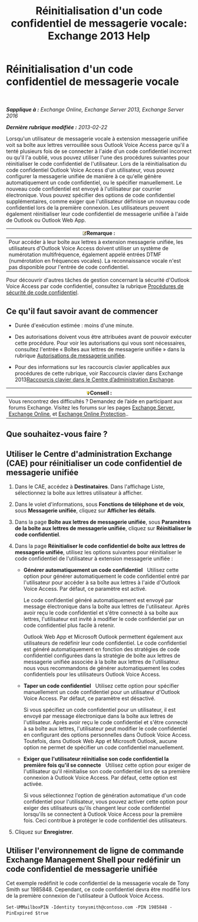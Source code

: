 ﻿---
title: "Réinitialisation d'un code confidentiel de messagerie vocale: Exchange 2013 Help"
TOCTitle: Réinitialisation d'un code confidentiel de messagerie vocale
ms:assetid: bf07e6e7-01d2-4933-bff5-c615cc21a480
ms:mtpsurl: https://technet.microsoft.com/fr-fr/library/Bb124404(v=EXCHG.150)
ms:contentKeyID: 50555475
ms.date: 04/24/2018
mtps_version: v=EXCHG.150
f1_keywords:
- Microsoft.Exchange.Management.SnapIn.Esm.Recipients.ResetUnifiedMessagingPinPropertyControl
ms.translationtype: HT
---

# Réinitialisation d'un code confidentiel de messagerie vocale

 

_**Sapplique à :** Exchange Online, Exchange Server 2013, Exchange Server 2016_

_**Dernière rubrique modifiée :** 2013-02-22_

Lorsqu'un utilisateur de messagerie vocale à extension messagerie unifiée voit sa boîte aux lettres verrouillée sous Outlook Voice Access parce qu'il a tenté plusieurs fois de se connecter à l'aide d'un code confidentiel incorrect ou qu'il l'a oublié, vous pouvez utiliser l'une des procédures suivantes pour réinitialiser le code confidentiel de l'utilisateur. Lors de la réinitialisation du code confidentiel Outlook Voice Access d'un utilisateur, vous pouvez configurer la messagerie unifiée de manière à ce qu'elle génère automatiquement un code confidentiel, ou le spécifier manuellement. Le nouveau code confidentiel est envoyé à l'utilisateur par courrier électronique. Vous pouvez spécifier des options de code confidentiel supplémentaires, comme exiger que l'utilisateur définisse un nouveau code confidentiel lors de la première connexion. Les utilisateurs peuvent également réinitialiser leur code confidentiel de messagerie unifiée à l'aide de Outlook ou Outlook Web App.

<table>
<thead>
<tr class="header">
<th><img src="images/JJ159664.note(EXCHG.150).gif" title="Remarque" alt="Remarque" />Remarque :</th>
</tr>
</thead>
<tbody>
<tr class="odd">
<td>Pour accéder à leur boîte aux lettres à extension messagerie unifiée, les utilisateurs d'Outlook Voice Access doivent utiliser un système de numérotation multifréquence, également appelé entrées DTMF (numérotation en fréquences vocales). La reconnaissance vocale n'est pas disponible pour l'entrée de code confidentiel.</td>
</tr>
</tbody>
</table>


Pour découvrir d'autres tâches de gestion concernant la sécurité d'Outlook Voice Access par code confidentiel, consultez la rubrique [Procédures de sécurité de code confidentiel](pin-security-procedures-exchange-2013-help.md).

## Ce qu'il faut savoir avant de commencer

  - Durée d'exécution estimée : moins d'une minute.

  - Des autorisations doivent vous être attribuées avant de pouvoir exécuter cette procédure. Pour voir les autorisations qui vous sont nécessaires, consultez l'entrée « Boîtes aux lettres de messagerie unifiée » dans la rubrique [Autorisations de messagerie unifiée](unified-messaging-permissions-exchange-2013-help.md).

  - Pour des informations sur les raccourcis clavier applicables aux procédures de cette rubrique, voir Raccourcis clavier dans Exchange 2013[Raccourcis clavier dans le Centre d’administration Exchange](keyboard-shortcuts-in-the-exchange-admin-center-exchange-online-protection-help.md).

<table>
<thead>
<tr class="header">
<th><img src="images/Bb125224.tip(EXCHG.150).gif" title="Conseil" alt="Conseil" />Conseil :</th>
</tr>
</thead>
<tbody>
<tr class="odd">
<td>Vous rencontrez des difficultés ? Demandez de l’aide en participant aux forums Exchange. Visitez les forums sur les pages <a href="https://go.microsoft.com/fwlink/p/?linkid=60612">Exchange Server</a>, <a href="https://go.microsoft.com/fwlink/p/?linkid=267542">Exchange Online</a>, et <a href="https://go.microsoft.com/fwlink/p/?linkid=285351">Exchange Online Protection</a>..</td>
</tr>
</tbody>
</table>


## Que souhaitez-vous faire ?

## Utiliser le Centre d'administration Exchange (CAE) pour réinitialiser un code confidentiel de messagerie unifiée

1.  Dans le CAE, accédez à **Destinataires**. Dans l'affichage Liste, sélectionnez la boîte aux lettres utilisateur à afficher.

2.  Dans le volet d'informations, sous **Fonctions de téléphone et de voix**, sous **Messagerie unifiée**, cliquez sur **Afficher les détails**.

3.  Dans la page **Boîte aux lettres de messagerie unifiée**, sous **Paramètres de la boîte aux lettres de messagerie unifiée**, cliquez sur **Réinitialiser le code confidentiel**.

4.  Dans la page **Réinitialiser le code confidentiel de boîte aux lettres de messagerie unifiée**, utilisez les options suivantes pour réinitialiser le code confidentiel de l'utilisateur à extension messagerie unifiée :
    
      - **Générer automatiquement un code confidentiel**   Utilisez cette option pour générer automatiquement le code confidentiel entré par l'utilisateur pour accéder à sa boîte aux lettres à l'aide d'Outlook Voice Access. Par défaut, ce paramètre est activé.
        
        Le code confidentiel généré automatiquement est envoyé par message électronique dans la boîte aux lettres de l'utilisateur. Après avoir reçu le code confidentiel et s'être connecté à sa boîte aux lettres, l'utilisateur est invité à modifier le code confidentiel par un code confidentiel plus facile à retenir.
        
        Outlook Web App et Microsoft Outlook permettent également aux utilisateurs de redéfinir leur code confidentiel. Le code confidentiel est généré automatiquement en fonction des stratégies de code confidentiel configurées dans la stratégie de boîte aux lettres de messagerie unifiée associée à la boîte aux lettres de l'utilisateur. nous vous recommandons de générer automatiquement les codes confidentiels pour les utilisateurs Outlook Voice Access.
    
      - **Taper un code confidentiel**   Utilisez cette option pour spécifier manuellement un code confidentiel pour un utilisateur d'Outlook Voice Access. Par défaut, ce paramètre est désactivé.
        
        Si vous spécifiez un code confidentiel pour un utilisateur, il est envoyé par message électronique dans la boîte aux lettres de l'utilisateur. Après avoir reçu le code confidentiel et s'être connecté à sa boîte aux lettres, l'utilisateur peut modifier le code confidentiel en configurant des options personnelles dans Outlook Voice Access. Toutefois, dans Outlook Web App et Microsoft Outlook, aucune option ne permet de spécifier un code confidentiel manuellement.
    
      - **Exiger que l'utilisateur réinitialise son code confidentiel la première fois qu'il se connecte**   Utilisez cette option pour exiger de l'utilisateur qu'il réinitialise son code confidentiel lors de sa première connexion à Outlook Voice Access. Par défaut, cette option est activée.
        
        Si vous sélectionnez l'option de génération automatique d'un code confidentiel pour l'utilisateur, vous pouvez activer cette option pour exiger des utilisateurs qu'ils changent leur code confidentiel lorsqu'ils se connectent à Outlook Voice Access pour la première fois. Ceci contribue à protéger le code confidentiel des utilisateurs.

5.  Cliquez sur **Enregistrer**.

## Utiliser l'environnement de ligne de commande Exchange Management Shell pour redéfinir un code confidentiel de messagerie unifiée

Cet exemple redéfinit le code confidentiel de la messagerie vocale de Tony Smith sur 1985848. Cependant, ce code confidentiel devra être modifié lors de la première connexion de l'utilisateur à Outlook Voice Access.

    Set-UMMailboxPIN -Identity tonysmith@contoso.com -PIN 1985848 -PinExpired $true

